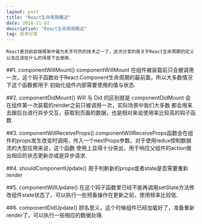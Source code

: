 ```yaml
---
layout: post
title: "React生命周期概述"
date: 2018-11-02
description: "React生命周期概述"
tag: 技术分享
---
```

    React是目前前端框架中最为炙手可热的技术之一了，这次分享的是关于React生命周期的定义以及应该在什么的场景下去使用.

##1. componentWillMount()
componentWillMount 在组件被装载前只会被调用一次，这个钩子函数处于React.Component生命周期的最前面，所以大多数情况下这个函数都用于
初始化组件内部需要使用的值与状态.

##2. componentDidMount()
Will 与 Did 的区别就是 componentDidMount 会在组件第一次装载的render之前只被调用一次，实际场景中我们大多数
都会用来去跟后台进行异步交互，获取到页面的数据，也是相对来说使用率比较高的钩子函数.

##3. componentWillReceiveProps()
componentWillReceiveProps函数会在组件的props发生改变时调用，传入一个nextProps参数，对于使用redux控制数据流的大型应用来说，这个函数
使用上显得十分突出，用于响应父组件的action做出相应的状态更新亦或是异步请求.

##4. shouldComponentUpdate()
用于判断新的props或者state是否需要重新render

##5. componentWillUpdate()
在这个钩子函数里已经不能再调用setState方法修改组件state状态了，可以执行一些预备操作在更新之前，使用频率比较低.

##6. componentDidUpdate()
顾名思义，这个时候组件已经加载好了，准备重新render了，可以执行一些相应的数据处理.

